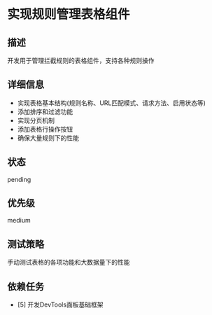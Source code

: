 # 实现规则管理表格组件

## 描述
开发用于管理拦截规则的表格组件，支持各种规则操作

## 详细信息
- 实现表格基本结构(规则名称、URL匹配模式、请求方法、启用状态等)
- 添加排序和过滤功能
- 实现分页机制
- 添加表格行操作按钮
- 确保大量规则下的性能

## 状态
pending

## 优先级
medium

## 测试策略
手动测试表格的各项功能和大数据量下的性能

## 依赖任务
- [5] 开发DevTools面板基础框架

